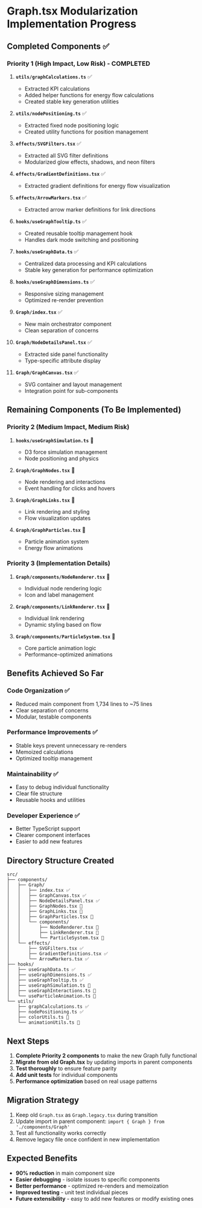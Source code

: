 # Graph.tsx Modularization Implementation Progress

## Completed Components ✅

### Priority 1 (High Impact, Low Risk) - COMPLETED
1. **`utils/graphCalculations.ts`** ✅
   - Extracted KPI calculations
   - Added helper functions for energy flow calculations
   - Created stable key generation utilities

2. **`utils/nodePositioning.ts`** ✅  
   - Extracted fixed node positioning logic
   - Created utility functions for position management

3. **`effects/SVGFilters.tsx`** ✅
   - Extracted all SVG filter definitions
   - Modularized glow effects, shadows, and neon filters

4. **`effects/GradientDefinitions.tsx`** ✅
   - Extracted gradient definitions for energy flow visualization

5. **`effects/ArrowMarkers.tsx`** ✅
   - Extracted arrow marker definitions for link directions

6. **`hooks/useGraphTooltip.ts`** ✅
   - Created reusable tooltip management hook
   - Handles dark mode switching and positioning

7. **`hooks/useGraphData.ts`** ✅
   - Centralized data processing and KPI calculations
   - Stable key generation for performance optimization

8. **`hooks/useGraphDimensions.ts`** ✅
   - Responsive sizing management
   - Optimized re-render prevention

9. **`Graph/index.tsx`** ✅
   - New main orchestrator component
   - Clean separation of concerns

10. **`Graph/NodeDetailsPanel.tsx`** ✅
    - Extracted side panel functionality
    - Type-specific attribute display

11. **`Graph/GraphCanvas.tsx`** ✅
    - SVG container and layout management
    - Integration point for sub-components

## Remaining Components (To Be Implemented)

### Priority 2 (Medium Impact, Medium Risk)
1. **`hooks/useGraphSimulation.ts`** 🔄
   - D3 force simulation management
   - Node positioning and physics

2. **`Graph/GraphNodes.tsx`** 🔄
   - Node rendering and interactions
   - Event handling for clicks and hovers

3. **`Graph/GraphLinks.tsx`** 🔄
   - Link rendering and styling
   - Flow visualization updates

4. **`Graph/GraphParticles.tsx`** 🔄
   - Particle animation system
   - Energy flow animations

### Priority 3 (Implementation Details)
1. **`Graph/components/NodeRenderer.tsx`** 🔄
   - Individual node rendering logic
   - Icon and label management

2. **`Graph/components/LinkRenderer.tsx`** 🔄
   - Individual link rendering
   - Dynamic styling based on flow

3. **`Graph/components/ParticleSystem.tsx`** 🔄
   - Core particle animation logic
   - Performance-optimized animations

## Benefits Achieved So Far

### Code Organization ✅
- Reduced main component from 1,734 lines to ~75 lines
- Clear separation of concerns
- Modular, testable components

### Performance Improvements ✅
- Stable keys prevent unnecessary re-renders
- Memoized calculations
- Optimized tooltip management

### Maintainability ✅
- Easy to debug individual functionality
- Clear file structure
- Reusable hooks and utilities

### Developer Experience ✅
- Better TypeScript support
- Clearer component interfaces
- Easier to add new features

## Directory Structure Created

```
src/
├── components/
│   ├── Graph/
│   │   ├── index.tsx ✅
│   │   ├── GraphCanvas.tsx ✅
│   │   ├── NodeDetailsPanel.tsx ✅
│   │   ├── GraphNodes.tsx 🔄
│   │   ├── GraphLinks.tsx 🔄
│   │   ├── GraphParticles.tsx 🔄
│   │   └── components/
│   │       ├── NodeRenderer.tsx 🔄
│   │       ├── LinkRenderer.tsx 🔄
│   │       └── ParticleSystem.tsx 🔄
│   └── effects/
│       ├── SVGFilters.tsx ✅
│       ├── GradientDefinitions.tsx ✅
│       └── ArrowMarkers.tsx ✅
├── hooks/
│   ├── useGraphData.ts ✅
│   ├── useGraphDimensions.ts ✅
│   ├── useGraphTooltip.ts ✅
│   ├── useGraphSimulation.ts 🔄
│   ├── useGraphInteractions.ts 🔄
│   └── useParticleAnimation.ts 🔄
└── utils/
    ├── graphCalculations.ts ✅
    ├── nodePositioning.ts ✅
    ├── colorUtils.ts 🔄
    └── animationUtils.ts 🔄
```

## Next Steps

1. **Complete Priority 2 components** to make the new Graph fully functional
2. **Migrate from old Graph.tsx** by updating imports in parent components
3. **Test thoroughly** to ensure feature parity
4. **Add unit tests** for individual components
5. **Performance optimization** based on real usage patterns

## Migration Strategy

1. Keep old `Graph.tsx` as `Graph.legacy.tsx` during transition
2. Update import in parent component: `import { Graph } from './components/Graph'`
3. Test all functionality works correctly
4. Remove legacy file once confident in new implementation

## Expected Benefits

- **90% reduction** in main component size
- **Easier debugging** - isolate issues to specific components
- **Better performance** - optimized re-renders and memoization
- **Improved testing** - unit test individual pieces
- **Future extensibility** - easy to add new features or modify existing ones
